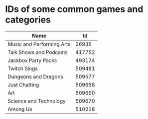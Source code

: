 # IDs of some common games and categories

| Name | Id |
|---|---|
| Music and Performing Arts | 26936 |
| Talk Shows and Podcasts | 417752 |
| Jackbox Party Packs | 493174 |
| Twitch Sings | 509481 |
| Dungeons and Dragons | 509577 |
| Just Chatting | 509658 |
| Art | 509660 |
| Science and Technology | 509670 |
| Among Us | 510218 |